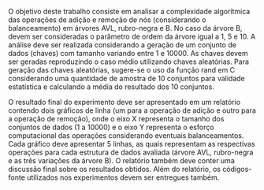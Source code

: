O objetivo deste trabalho consiste em analisar a complexidade algorítmica das operações de adição e remoção de nós (considerando o balanceamento) em árvores AVL, rubro-negra e B. No caso da árvore B, devem ser consideradas o parâmetro de ordem da árvore igual a 1, 5 e 10. A análise deve ser realizada considerando a geração de um conjunto de dados (chaves) com tamanho variando entre 1 e 10000. As chaves devem ser geradas reproduzindo o caso médio utilizando chaves aleatórias. Para geração das chaves aleatórias, sugere-se o uso da função rand em C considerando uma quantidade de amostra de 10 conjuntos para validade estatística e calculando a média do resultado dos 10 conjuntos.

O resultado final do experimento deve ser apresentado em um relatório contendo dois gráficos de linha (um para a operação de adição e outro para a operação de remoção), onde o eixo X representa o tamanho dos conjuntos de dados (1 a 10000) e o eixo Y representa o esforço computacional das operações considerando eventuais balanceamentos. Cada gráfico deve apresentar 5 linhas, as quais representam as respectivas operações para cada estrutura de dados avaliada (árvore AVL, rubro-negra e as três variações da árvore B). O relatório também deve conter uma discussão final sobre os resultados obtidos. Além do relatório, os códigos-fonte utilizados nos experimentos devem ser entregues também.